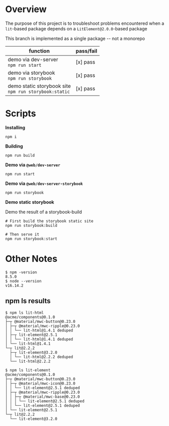 # Overview

The purpose of this project is to troubleshoot problems encountered when a `lit`-based package depends on a `LitElement@2.0.0`-based package

This branch is implemented as a single package -- not a monorepo

| function                                                   | pass/fail |
| ---------------------------------------------------------- | --------- |
| demo via dev-server <br> `npm run start`                   | [x] pass  |
| demo via storybook <br> `npm run storybook`                | [x] pass  |
| demo static storybook site <br> `npm run storybook:static` | [x] pass  |

# Scripts

**Installing**

```
npm i
```

**Building**

```
npm run build
```

**Demo via `@web/dev-server`**

```
npm run start
```

**Demo via `@web/dev-server-storybook`**

```
npm run storybook
```

**Demo static storybook**

Demo the result of a storybook-build

```
# First build the storybook static site
npm run storybook:build

# Then serve it
npm run storybook:start
```

# Other Notes

```
$ npm -version
8.5.0
$ node --version
v16.14.2
```

## npm ls results

```
$ npm ls lit-html
@acme/components@0.1.0
├─┬ @material/mwc-button@0.23.0
│ ├─┬ @material/mwc-ripple@0.23.0
│ │ └── lit-html@1.4.1 deduped
│ ├─┬ lit-element@2.5.1
│ │ └── lit-html@1.4.1 deduped
│ └── lit-html@1.4.1
└─┬ lit@2.2.2
  ├─┬ lit-element@3.2.0
  │ └── lit-html@2.2.2 deduped
  └── lit-html@2.2.2
```

```
$ npm ls lit-element
@acme/components@0.1.0
├─┬ @material/mwc-button@0.23.0
│ ├─┬ @material/mwc-icon@0.23.0
│ │ └── lit-element@2.5.1 deduped
│ ├─┬ @material/mwc-ripple@0.23.0
│ │ ├─┬ @material/mwc-base@0.23.0
│ │ │ └── lit-element@2.5.1 deduped
│ │ └── lit-element@2.5.1 deduped
│ └── lit-element@2.5.1
└─┬ lit@2.2.2
  └── lit-element@3.2.0
```